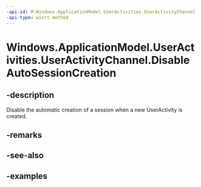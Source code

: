 ```yaml
---
-api-id: M:Windows.ApplicationModel.UserActivities.UserActivityChannel.DisableAutoSessionCreation
-api-type: winrt method
---
```


<!-- Method syntax.
public void UserActivityChannel.DisableAutoSessionCreation()
-->

# Windows.ApplicationModel.UserActivities.UserActivityChannel.DisableAutoSessionCreation

## -description
Disable the automatic creation of a session when a new UserActivity is created.

## -remarks

## -see-also

## -examples
